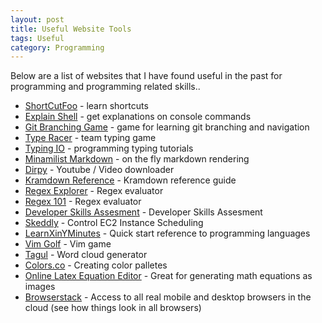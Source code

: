 ```yaml
---
layout: post
title: Useful Website Tools
tags: Useful
category: Programming
---
```

Below are a list of websites that I have found useful in the past for programming and programming related skills..

- [ShortCutFoo](https://www.shortcutfoo.com/) - learn shortcuts
- [Explain Shell](http://explainshell.com/) - get explanations on console commands
- [Git Branching Game](http://pcottle.github.io/learnGitBranching/) - game for learning git branching and navigation
- [Type Racer](http://play.typeracer.com/) - team typing game
- [Typing IO](http://typing.io/) - programming typing tutorials
- [Minamilist Markdown](http://markdown.pioul.fr/) - on the fly markdown rendering
- [Dirpy](http://dirpy.com) - Youtube / Video downloader
- [Kramdown Reference](http://kramdown.gettalong.org/syntax.html#standard-code-blocks) - Kramdown reference guide
- [Regex Explorer](http://www.regexper.com/) - Regex evaluator
- [Regex 101](https://regex101.com/) - Regex evaluator  
- [Developer Skills Assesment](https://codility.com/) - Developer Skills Assesment
- [Skeddly](http://www.skeddly.com/) - Control EC2 Instance Scheduling
- [LearnXinYMinutes](http://learnxinyminutes.com/) - Quick start reference to programming languages
- [Vim Golf](http://www.vimgolf.com/) - Vim game
- [Tagul](https://tagul.com) - Word cloud generator  
- [Colors.co](https://coolors.co) - Creating color palletes  
- [Online Latex Equation Editor](http://www.sciweavers.org/free-online-latex-equation-editor) - Great for generating math equations as images  
- [Browserstack](https://www.browserstack.com/) - Access to all real mobile and desktop browsers in the cloud (see how things look in all browsers)  
